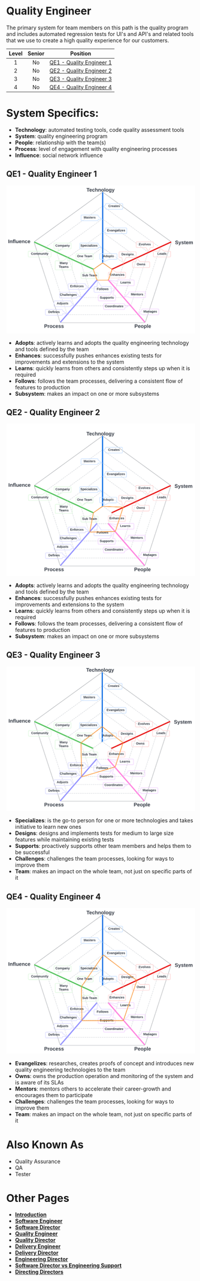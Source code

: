 # Quality Engineer

The primary system for team members on this path is the quality program and includes automated regression tests for UI's and API's and related tools that we use to create a high quality experience for our customers. 

| Level | Senior | Position |
| :---: | :---: | :---: |
| 1 | No | [QE1 - Quality Engineer 1](#pe1---quality-engineer-1) |
| 2 | No | [QE2 - Quality Engineer 2](#pe2---quality-engineer-2) |
| 3 | No | [QE3 - Quality Engineer 3](#pe3---quality-engineer-3) |
| 4 | No | [QE4 - Quality Engineer 4](#pe4---quality-engineer-4) |

# System Specifics:
* **Technology**: automated testing tools, code quality assessment tools 
* **System**: quality engineering program
* **People**: relationship with the team(s)
* **Process**: level of engagement with quality engineering processes
* **Influence**: social network influence

## QE1 - Quality Engineer 1

![System Dimensions](charts/Layr-Engineering-Path-QE1.png "Quality Engineer 1")

* **Adopts**: actively learns and adopts the quality engineering technology and tools defined by the team
* **Enhances**: successfully pushes enhances existing tests for improvements and extensions to the system
* **Learns**: quickly learns from others and consistently steps up when it is required
* **Follows**: follows the team processes, delivering a consistent flow of features to production
* **Subsystem**: makes an impact on one or more subsystems

## QE2 - Quality Engineer 2

![System Dimensions](charts/Layr-Engineering-Path-QE2.png "Quality Engineer 2")

* **Adopts**: actively learns and adopts the quality engineering technology and tools defined by the team
* **Enhances**: successfully pushes enhances existing tests for improvements and extensions to the system
* **Learns**: quickly learns from others and consistently steps up when it is required
* **Follows**: follows the team processes, delivering a consistent flow of features to production
* **Subsystem**: makes an impact on one or more subsystems

## QE3 - Quality Engineer 3

![System Dimensions](charts/Layr-Engineering-Path-QE3.png "Quality Engineer 3")

* **Specializes**: is the go-to person for one or more technologies and takes initiative to learn new ones
* **Designs**: designs and implements tests for medium to large size features while maintaining existing tests
* **Supports**: proactively supports other team members and helps them to be successful
* **Challenges**: challenges the team processes, looking for ways to improve them
* **Team**: makes an impact on the whole team, not just on specific parts of it

## QE4 - Quality Engineer 4

![System Dimensions](charts/Layr-Engineering-Path-QE4.png "Quality Engineer 4")

* **Evangelizes**: researches, creates proofs of concept and introduces new quality engineering technologies to the team
* **Owns**: owns the production operation and monitoring of the system and is aware of its SLAs
* **Mentors**: mentors others to accelerate their career-growth and encourages them to participate
* **Challenges**: challenges the team processes, looking for ways to improve them
* **Team**: makes an impact on the whole team, not just on specific parts of it

# Also Known As
* Quality Assurance
* QA
* Tester


# Other Pages
* [**Introduction**](README.md)
* [**Software Engineer**](Software-Engineer.md)
* [**Software Director**](Software-Director.md) 
* [**Quality Engineer**](Quality-Engineer.md)
* [**Quality Director**](Quality-Director.md)
* [**Delivery Engineer**](Delivery-Engineer.md)
* [**Delivery Director**](Delivery-Director.md)
* [**Engineering Director**](Engineering-Director.md)
* [**Software Director vs Engineering Support**](Comparison-Software-Director-Engineering-Director.md)
* [**Directing Directors**](Directing-Directors.md)
